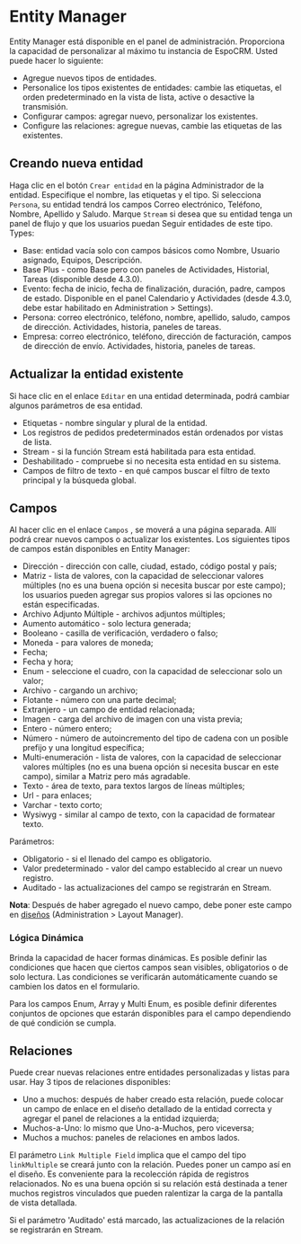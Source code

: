 # Entity Manager

Entity Manager está disponible en el panel de administración. Proporciona la capacidad de personalizar al máximo tu instancia de EspoCRM. Usted puede hacer lo siguiente:

* Agregue nuevos tipos de entidades.
* Personalice los tipos existentes de entidades: cambie las etiquetas, el orden predeterminado en la vista de lista, active o desactive la transmisión.
* Configurar campos: agregar nuevo, personalizar los existentes.
* Configure las relaciones: agregue nuevas, cambie las etiquetas de las existentes.

## Creando nueva entidad

Haga clic en el botón `Crear entidad` en la página Administrador de la entidad. Especifique el nombre, las etiquetas y el tipo. Si selecciona `Persona`, su entidad tendrá los campos Correo electrónico, Teléfono, Nombre, Apellido y Saludo. Marque `Stream` si desea que su entidad tenga un panel de flujo y que los usuarios puedan Seguir entidades de este tipo.
Types:

* Base: entidad vacía solo con campos básicos como Nombre, Usuario asignado, Equipos, Descripción.
* Base Plus - como Base pero con paneles de Actividades, Historial, Tareas (disponible desde 4.3.0).
* Evento: fecha de inicio, fecha de finalización, duración, padre, campos de estado. Disponible en el panel Calendario y Actividades (desde 4.3.0, debe estar habilitado en Administration > Settings).
* Persona: correo electrónico, teléfono, nombre, apellido, saludo, campos de dirección. Actividades, historia, paneles de tareas.
* Empresa: correo electrónico, teléfono, dirección de facturación, campos de dirección de envío. Actividades, historia, paneles de tareas.

## Actualizar la entidad existente

Si hace clic en el enlace `Editar` en una entidad determinada, podrá cambiar algunos parámetros de esa entidad.

* Etiquetas - nombre singular y plural de la entidad.
* Los registros de pedidos predeterminados están ordenados por vistas de lista.
* Stream - si la función Stream está habilitada para esta entidad.
* Deshabilitado - compruebe si no necesita esta entidad en su sistema.
* Campos de filtro de texto - en qué campos buscar el filtro de texto principal y la búsqueda global.


## Campos

Al hacer clic en el enlace `Campos` , se moverá a una página separada. Allí podrá crear nuevos campos o actualizar los existentes. Los siguientes tipos de campos están disponibles en Entity Manager:

* Dirección - dirección con calle, ciudad, estado, código postal y país;
* Matriz - lista de valores, con la capacidad de seleccionar valores múltiples (no es una buena opción si necesita buscar por este campo); los usuarios pueden agregar sus propios valores si las opciones no están especificadas.
* Archivo Adjunto Múltiple - archivos adjuntos múltiples;
* Aumento automático - solo lectura generada;
* Booleano - casilla de verificación, verdadero o falso;
* Moneda - para valores de moneda;
* Fecha;
* Fecha y hora;
* Enum - seleccione el cuadro, con la capacidad de seleccionar solo un valor;
* Archivo - cargando un archivo;
* Flotante - número con una parte decimal;
* Extranjero - un campo de entidad relacionada;
* Imagen - carga del archivo de imagen con una vista previa;
* Entero - número entero;
* Número - número de autoincremento del tipo de cadena con un posible prefijo y una longitud específica;
* Multi-enumeración - lista de valores, con la capacidad de seleccionar valores múltiples (no es una buena opción si necesita buscar en este campo), similar a Matriz pero más agradable.
* Texto - área de texto, para textos largos de líneas múltiples;
* Url - para enlaces;
* Varchar - texto corto;
* Wysiwyg - similar al campo de texto, con la capacidad de formatear texto.

Parámetros:
* Obligatorio - si el llenado del campo es obligatorio.
* Valor predeterminado - valor del campo establecido al crear un nuevo registro.
* Auditado - las actualizaciones del campo se registrarán en Stream.

**Nota**: Después de haber agregado el nuevo campo, debe poner este campo en [diseños](layout-manager.md) (Administration > Layout Manager).

### Lógica Dinámica

Brinda la capacidad de hacer formas dinámicas. Es posible definir las condiciones que hacen que ciertos campos sean visibles, obligatorios o de solo lectura. Las condiciones se verificarán automáticamente cuando se cambien los datos en el formulario.

Para los campos Enum, Array y Multi Enum, es posible definir diferentes conjuntos de opciones que estarán disponibles para el campo dependiendo de qué condición se cumpla.

## Relaciones

Puede crear nuevas relaciones entre entidades personalizadas y listas para usar. Hay 3 tipos de relaciones disponibles:

* Uno a muchos: después de haber creado esta relación, puede colocar un campo de enlace en el diseño detallado de la entidad correcta y agregar el panel de relaciones a la entidad izquierda;
* Muchos-a-Uno: lo mismo que Uno-a-Muchos, pero viceversa;
* Muchos a muchos: paneles de relaciones en ambos lados.

El parámetro `Link Multiple Field` implica que el campo del tipo `linkMultiple` se creará junto con la relación. Puedes poner un campo así en el diseño. Es conveniente para la recolección rápida de registros relacionados. No es una buena opción si su relación está destinada a tener muchos registros vinculados que pueden ralentizar la carga de la pantalla de vista detallada.

Si el parámetro 'Auditado' está marcado, las actualizaciones de la relación se registrarán en Stream.
